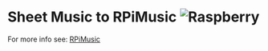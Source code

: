 # Sheet Music to RPiMusic ![Raspberry](http://lara.craft.net.br/raspberry/rasplogo.gif "Raspberry")

For more info see: [RPiMusic](https://github.com/RaspberryLove/GPIO/tree/master/RPiMusic "RPiMusic Library")

